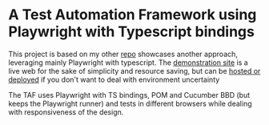 # A Test Automation Framework using Playwright with Typescript bindings

This project is based on my other [repo](https://github.com/matiasleandronunez/typescript_automation_suite) showcases another approach, leveraging mainly Playwright with typescript. 
The [demonstration site](https://practicesoftwaretesting.com) is a live web for the sake of simplicity and resource saving, but can be [hosted or deployed](https://github.com/testsmith-io/practice-software-testing) if you don't want to deal with environment uncertainty

The TAF uses Playwright with TS bindings, POM and Cucumber BBD (but keeps the Playwright runner) and tests in different browsers while dealing with responsiveness of the design. 